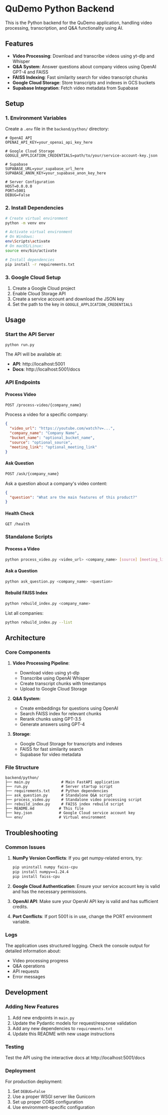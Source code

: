 # QuDemo Python Backend

This is the Python backend for the QuDemo application, handling video processing, transcription, and Q&A functionality using AI.

## Features

- **Video Processing**: Download and transcribe videos using yt-dlp and Whisper
- **Q&A System**: Answer questions about company videos using OpenAI GPT-4 and FAISS
- **FAISS Indexing**: Fast similarity search for video transcript chunks
- **Google Cloud Storage**: Store transcripts and indexes in GCS buckets
- **Supabase Integration**: Fetch video metadata from Supabase

## Setup

### 1. Environment Variables

Create a `.env` file in the `backend/python/` directory:

```env
# OpenAI API
OPENAI_API_KEY=your_openai_api_key_here

# Google Cloud Storage
GOOGLE_APPLICATION_CREDENTIALS=path/to/your/service-account-key.json

# Supabase
SUPABASE_URL=your_supabase_url_here
SUPABASE_ANON_KEY=your_supabase_anon_key_here

# Server Configuration
HOST=0.0.0.0
PORT=5001
DEBUG=False
```

### 2. Install Dependencies

```bash
# Create virtual environment
python -m venv env

# Activate virtual environment
# On Windows:
env\Scripts\activate
# On macOS/Linux:
source env/bin/activate

# Install dependencies
pip install -r requirements.txt
```

### 3. Google Cloud Setup

1. Create a Google Cloud project
2. Enable Cloud Storage API
3. Create a service account and download the JSON key
4. Set the path to the key in `GOOGLE_APPLICATION_CREDENTIALS`

## Usage

### Start the API Server

```bash
python run.py
```

The API will be available at:
- **API**: http://localhost:5001
- **Docs**: http://localhost:5001/docs

### API Endpoints

#### Process Video
```bash
POST /process-video/{company_name}
```

Process a video for a specific company:
```json
{
  "video_url": "https://youtube.com/watch?v=...",
  "company_name": "Company Name",
  "bucket_name": "optional_bucket_name",
  "source": "optional_source",
  "meeting_link": "optional_meeting_link"
}
```

#### Ask Question
```bash
POST /ask/{company_name}
```

Ask a question about a company's video content:
```json
{
  "question": "What are the main features of this product?"
}
```

#### Health Check
```bash
GET /health
```

### Standalone Scripts

#### Process a Video
```bash
python process_video.py <video_url> <company_name> [source] [meeting_link]
```

#### Ask a Question
```bash
python ask_question.py <company_name> <question>
```

#### Rebuild FAISS Index
```bash
python rebuild_index.py <company_name>
```

List all companies:
```bash
python rebuild_index.py --list
```

## Architecture

### Core Components

1. **Video Processing Pipeline**:
   - Download video using yt-dlp
   - Transcribe using OpenAI Whisper
   - Create transcript chunks with timestamps
   - Upload to Google Cloud Storage

2. **Q&A System**:
   - Create embeddings for questions using OpenAI
   - Search FAISS index for relevant chunks
   - Rerank chunks using GPT-3.5
   - Generate answers using GPT-4

3. **Storage**:
   - Google Cloud Storage for transcripts and indexes
   - FAISS for fast similarity search
   - Supabase for video metadata

### File Structure

```
backend/python/
├── main.py              # Main FastAPI application
├── run.py               # Server startup script
├── requirements.txt     # Python dependencies
├── ask_question.py      # Standalone Q&A script
├── process_video.py     # Standalone video processing script
├── rebuild_index.py     # FAISS index rebuild script
├── README.md           # This file
├── key.json            # Google Cloud service account key
└── env/                # Virtual environment
```

## Troubleshooting

### Common Issues

1. **NumPy Version Conflicts**: If you get numpy-related errors, try:
   ```bash
   pip uninstall numpy faiss-cpu
   pip install numpy==1.24.4
   pip install faiss-cpu
   ```

2. **Google Cloud Authentication**: Ensure your service account key is valid and has the necessary permissions.

3. **OpenAI API**: Make sure your OpenAI API key is valid and has sufficient credits.

4. **Port Conflicts**: If port 5001 is in use, change the PORT environment variable.

### Logs

The application uses structured logging. Check the console output for detailed information about:
- Video processing progress
- Q&A operations
- API requests
- Error messages

## Development

### Adding New Features

1. Add new endpoints in `main.py`
2. Update the Pydantic models for request/response validation
3. Add any new dependencies to `requirements.txt`
4. Update this README with new usage instructions

### Testing

Test the API using the interactive docs at http://localhost:5001/docs

### Deployment

For production deployment:
1. Set `DEBUG=False`
2. Use a proper WSGI server like Gunicorn
3. Set up proper CORS configuration
4. Use environment-specific configuration 
